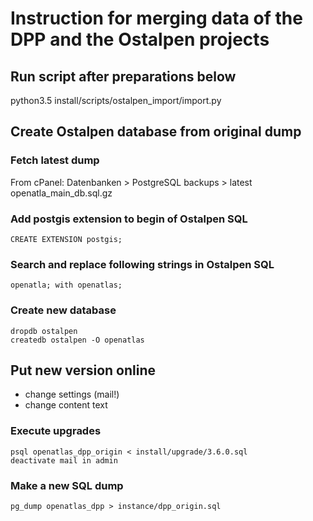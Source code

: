 # Instruction for merging data of the DPP and the Ostalpen projects

## Run script after preparations below

python3.5 install/scripts/ostalpen_import/import.py

## Create Ostalpen database from original dump

### Fetch latest dump

From cPanel: Datenbanken > PostgreSQL backups > latest openatla_main_db.sql.gz

### Add postgis extension to begin of Ostalpen SQL

    CREATE EXTENSION postgis;

### Search and replace following strings in Ostalpen SQL

    openatla; with openatlas;

### Create new database

    dropdb ostalpen
    createdb ostalpen -O openatlas

## Put new version online

- change settings (mail!)
- change content text

### Execute upgrades

    psql openatlas_dpp_origin < install/upgrade/3.6.0.sql
    deactivate mail in admin

### Make a new SQL dump

    pg_dump openatlas_dpp > instance/dpp_origin.sql
